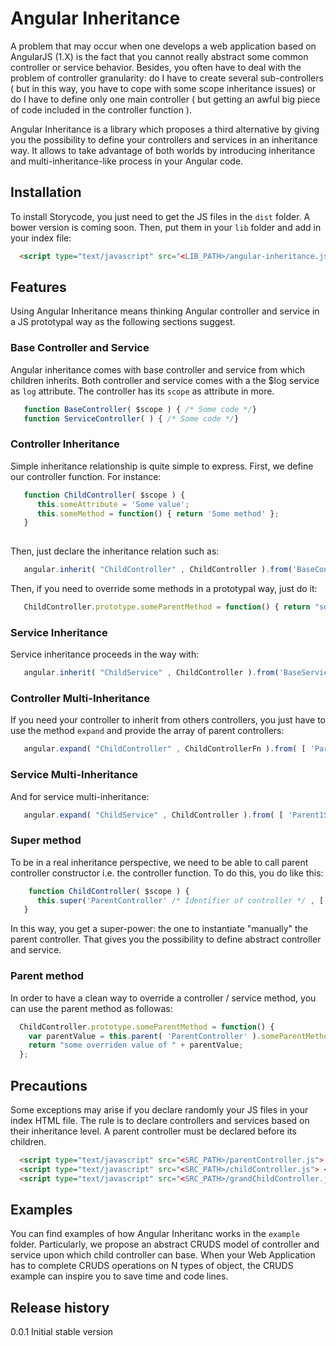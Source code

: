 Angular Inheritance
===================

A problem that may occur when one develops a web application based on AngularJS (1.X) is the fact that you cannot really abstract some common controller or service behavior. Besides, you often have to deal with the problem of controller granularity: do I have to create several sub-controllers ( but in this way, you have to cope with some scope inheritance issues) or do I have to define only one main controller ( but getting an awful big piece of code included in the controller function ).  

Angular Inheritance is a library which proposes a third alternative by giving you the possibility to define your controllers and services in an inheritance way. It allows to take advantage of both worlds by introducing inheritance and multi-inheritance-like process in your Angular code.

## Installation

To install Storycode, you just need to get the JS files in the ```dist``` folder. A bower version is coming soon. Then, put them in your ```lib``` folder and add in your index file:

```html
  <script type="text/javascript" src="<LIB_PATH>/angular-inheritance.js"> </script>
```

## Features

Using Angular Inheritance means thinking Angular controller and service in a JS prototypal way as the following sections suggest. 

### Base Controller and Service

Angular inheritance comes with base controller and service from which children inherits. Both controller and service comes with a the $log service as ```log``` attribute. The controller has its ```scope``` as attribute in more.

```js
   function BaseController( $scope ) { /* Some code */}
   function ServiceController( ) { /* Some code */}
```

### Controller Inheritance

Simple inheritance relationship is quite simple to express. First, we define our controller function. For instance:

```js
   function ChildController( $scope ) {
      this.someAttribute = 'Some value';
      this.someMethod = function() { return 'Some method' };
   }
   
```
Then, just declare the inheritance relation such as:

```js
   angular.inherit( "ChildController" , ChildController ).from('BaseController');
```

Then, if you need to override some methods in a prototypal way, just do it:

```js
   ChildController.prototype.someParentMethod = function() { return "some overriden value"; };
```

### Service Inheritance

Service inheritance proceeds in the way with: 

```js
   angular.inherit( "ChildService" , ChildController ).from('BaseService');
```

### Controller Multi-Inheritance

If you need your controller to inherit from others controllers, you just have to use the method  ```expand``` and provide the array of parent controllers:

```js
   angular.expand( "ChildController" , ChildControllerFn ).from( [ 'Parent1Controller' , 'Parent2Controller' , 'Parent3Controller' ]);
```

### Service Multi-Inheritance

And for service multi-inheritance: 

```js
   angular.expand( "ChildService" , ChildController ).from( [ 'Parent1Service' , 'Parent2Service' , 'Parent3Service' ]);
```

### Super method

To be in a real inheritance perspective, we need to be able to call parent controller constructor i.e. the controller function. To do this, you do like this: 

```js
    function ChildController( $scope ) {
      this.super('ParentController' /* Identifier of controller */ , [ $scope ] /* List of constructor arguments */ );
   }
```
In this way, you get a super-power: the one to instantiate "manually" the parent controller. That gives you the possibility to define abstract controller and service.

### Parent method

In order to have a clean way to override a controller / service method, you can use the parent method as followas:

```js
  ChildController.prototype.someParentMethod = function() { 
    var parentValue = this.parent( 'ParentController' ).someParentMethod.apply( this , [] );
    return "some overriden value of " + parentValue; 
  };
```

## Precautions

Some exceptions may arise if you declare randomly your JS files in your index HTML file. The rule is to declare controllers and services based on their inheritance level. A parent controller must be declared before its children. 

```html
  <script type="text/javascript" src="<SRC_PATH>/parentController.js"> </script>
  <script type="text/javascript" src="<SRC_PATH>/childController.js"> </script>
  <script type="text/javascript" src="<SRC_PATH>/grandChildController.js"> </script>
```

## Examples

You can find examples of how Angular Inheritanc works in the ```example``` folder. Particularly, we propose an abstract CRUDS model of controller and service upon which child controller can base. When your Web Application has to complete CRUDS operations on N types of object, the CRUDS example can inspire you to save time and code lines.

## Release history

0.0.1 Initial stable version


